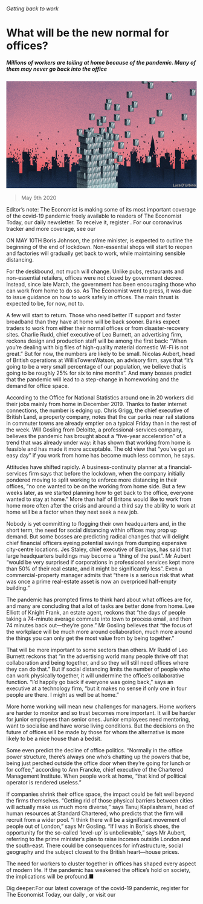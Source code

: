 ###### Getting back to work

# What will be the new normal for offices? 

##### Millions of workers are toiling at home because of the pandemic. Many of them may never go back into the office 

![image](images/20200509_BRD001_0.jpg) 

> May 9th 2020 

Editor’s note: The Economist is making some of its most important coverage of the covid-19 pandemic freely available to readers of The Economist Today, our daily newsletter. To receive it, register . For our coronavirus tracker and more coverage, see our 

ON MAY 10TH Boris Johnson, the prime minister, is expected to outline the beginning of the end of lockdown. Non-essential shops will start to reopen and factories will gradually get back to work, while maintaining sensible distancing.

For the deskbound, not much will change. Unlike pubs, restaurants and non-essential retailers, offices were not closed by government decree. Instead, since late March, the government has been encouraging those who can work from home to do so. As The Economist went to press, it was due to issue guidance on how to work safely in offices. The main thrust is expected to be, for now, not to.


A few will start to return. Those who need better IT support and faster broadband than they have at home will be back sooner. Banks expect traders to work from either their normal offices or from disaster-recovery sites. Charlie Rudd, chief executive of Leo Burnett, an advertising firm, reckons design and production staff will be among the first back: “When you’re dealing with big files of high-quality material domestic Wi-Fi is not great.” But for now, the numbers are likely to be small. Nicolas Aubert, head of British operations at WillisTowersWatson, an advisory firm, says that “it’s going to be a very small percentage of our population, we believe that is going to be roughly 25% for six to nine months”. And many bosses predict that the pandemic will lead to a step-change in homeworking and the demand for office space.

According to the Office for National Statistics around one in 20 workers did their jobs mainly from home in December 2019. Thanks to faster internet connections, the number is edging up. Chris Grigg, the chief executive of British Land, a property company, notes that the car parks near rail stations in commuter towns are already emptier on a typical Friday than in the rest of the week. Will Gosling from Deloitte, a professional-services company, believes the pandemic has brought about a “five-year acceleration” of a trend that was already under way: it has shown that working from home is feasible and has made it more acceptable. The old view that “you’ve got an easy day” if you work from home has become much less common, he says.

Attitudes have shifted rapidly. A business-continuity planner at a financial-services firm says that before the lockdown, when the company initially pondered moving to split working to enforce more distancing in their offices, “no one wanted to be on the working from home side. But a few weeks later, as we started planning how to get back to the office, everyone wanted to stay at home.” More than half of Britons would like to work from home more often after the crisis and around a third say the ability to work at home will be a factor when they next seek a new job.

Nobody is yet committing to flogging their own headquarters and, in the short term, the need for social distancing within offices may prop up demand. But some bosses are predicting radical changes that will delight chief financial officers eyeing potential savings from dumping expensive city-centre locations. Jes Staley, chief executive of Barclays, has said that large headquarters buildings may become a “thing of the past”. Mr Aubert “would be very surprised if corporations in professional services kept more than 50% of their real estate, and it might be significantly less”. Even a commercial-property manager admits that “there is a serious risk that what was once a prime real-estate asset is now an overpriced half-empty building.”

The pandemic has prompted firms to think hard about what offices are for, and many are concluding that a lot of tasks are better done from home. Lee Elliott of Knight Frank, an estate agent, reckons that “the days of people taking a 74-minute average commute into town to process email, and then 74 minutes back out—they’re gone.” Mr Gosling believes that “the focus of the workplace will be much more around collaboration, much more around the things you can only get the most value from by being together.”

That will be more important to some sectors than others. Mr Rudd of Leo Burnett reckons that “in the advertising world many people thrive off that collaboration and being together, and so they will still need offices where they can do that.” But if social distancing limits the number of people who can work physically together, it will undermine the office’s collaborative function. “I’d happily go back if everyone was going back,” says an executive at a technology firm, “but it makes no sense if only one in four people are there. I might as well be at home.”

More home working will mean new challenges for managers. Home workers are harder to monitor and so trust becomes more important. It will be harder for junior employees than senior ones. Junior employees need mentoring, want to socialise and have worse living conditions. But the decisions on the future of offices will be made by those for whom the alternative is more likely to be a nice house than a bedsit.

Some even predict the decline of office politics. “Normally in the office power structure, there’s always one who’s chatting up the powers that be, being just perched outside the office door when they’re going for lunch or for coffee,” according to Ann Francke, chief executive of the Chartered Management Institute. When people work at home, “that kind of political operator is rendered useless.”

If companies shrink their office space, the impact could be felt well beyond the firms themselves. “Getting rid of those physical barriers between cities will actually make us much more diverse,” says Tanuj Kapilashrami, head of human resources at Standard Chartered, who predicts that the firm will recruit from a wider pool. “I think there will be a significant movement of people out of London,” says Mr Gosling. “If I was in Boris’s shoes, the opportunity for the so-called ‘level-up’ is unbelievable,” says Mr Aubert, referring to the prime minister’s plan to raise incomes outside London and the south-east. There could be consequences for infrastructure, social geography and the subject closest to the British heart—house prices.

The need for workers to cluster together in offices has shaped every aspect of modern life. If the pandemic has weakened the office’s hold on society, the implications will be profound.■

Dig deeper:For our latest coverage of the covid-19 pandemic, register for The Economist Today, our daily , or visit our 


